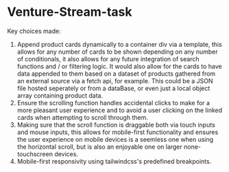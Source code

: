 # Venture-Stream-task

Key choices made:

1. Append product cards dynamically to a container div via a template, this allows for any number of cards to be shown depending on any number of conditionals, it also allows for any future integration of search functions and / or filtering logic. It would also allow for the cards to have data appended to them based on a dataset of products gathered from an external source via a fetch api, for example. This could be a JSON file hosted seperately or from a dataBase, or even just a local object array containing product data. 
2. Ensure the scrolling function handles accidental clicks to make for a more pleasant user experience and to avoid a user clicking on the linked cards when attempting to scroll through them.
3. Making sure that the scroll function is draggable both via touch inputs and mouse inputs, this allows for mobile-first functionality and ensures the user experience on mobile devices is a seemless one when using the horizontal scroll, but is also an enjoyable one on larger none-touchscreen devices.
4. Mobile-first responsivity using tailwindcss's predefined breakpoints.

